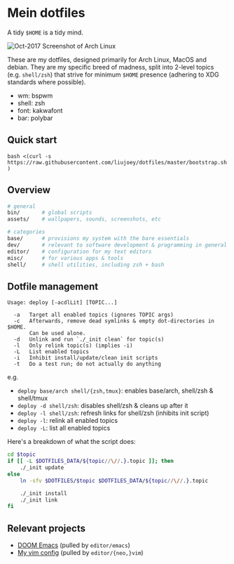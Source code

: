# Mein dotfiles

A tidy `$HOME` is a tidy mind.

![Oct-2017 Screenshot of Arch Linux](assets/screenshots/OCT2017.png)

These are my dotfiles, designed primarily for Arch Linux, MacOS and debian. They
are my specific breed of madness, split into 2-level topics (e.g. `shell/zsh`)
that strive for minimum `$HOME` presence (adhering to XDG standards where
possible).

+ wm: bspwm
+ shell: zsh
+ font: kakwafont
+ bar: polybar

## Quick start

`bash <(curl -s https://raw.githubusercontent.com/liujoey/dotfiles/master/bootstrap.sh)`

## Overview

```sh
# general
bin/       # global scripts
assets/    # wallpapers, sounds, screenshots, etc

# categories
base/      # provisions my system with the bare essentials
dev/       # relevant to software development & programming in general
editor/    # configuration for my text editors
misc/      # for various apps & tools
shell/     # shell utilities, including zsh + bash
```

## Dotfile management

```
Usage: deploy [-acdlLit] [TOPIC...]

  -a   Target all enabled topics (ignores TOPIC args)
  -c   Afterwards, remove dead symlinks & empty dot-directories in $HOME.
       Can be used alone.
  -d   Unlink and run `./_init clean` for topic(s)
  -l   Only relink topic(s) (implies -i)
  -L   List enabled topics
  -i   Inhibit install/update/clean init scripts
  -t   Do a test run; do not actually do anything
```

e.g.
+ `deploy base/arch shell/{zsh,tmux}`: enables base/arch, shell/zsh & shell/tmux
+ `deploy -d shell/zsh`: disables shell/zsh & cleans up after it
+ `deploy -l shell/zsh`: refresh links for shell/zsh (inhibits init script)
+ `deploy -l`: relink all enabled topics
+ `deploy -L`: list all enabled topics

Here's a breakdown of what the script does:

``` sh
cd $topic
if [[ -L $DOTFILES_DATA/${topic//\//.}.topic ]]; then
    ./_init update
else
    ln -sfv $DOTFILES/$topic $DOTFILES_DATA/${topic//\//.}.topic

    ./_init install
    ./_init link
fi
```

## Relevant projects

+ [DOOM Emacs](https://github.com/hlissner/doom-emacs) (pulled by `editor/emacs`)
+ [My vim config](https://github.com/hlissner/.vim) (pulled by `editor/{neo,}vim`)
